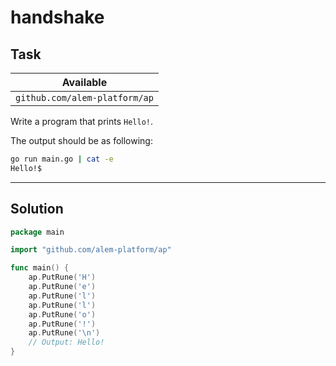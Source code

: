 # handshake

## Task

| Available                     |
| ----------------------------- |
| `github.com/alem-platform/ap` |

Write a program that prints `Hello!`.

The output should be as following:

```sh
go run main.go | cat -e
Hello!$
```

---

## Solution

```go
package main

import "github.com/alem-platform/ap"

func main() {
    ap.PutRune('H')
    ap.PutRune('e')
    ap.PutRune('l')
    ap.PutRune('l')
    ap.PutRune('o')
    ap.PutRune('!')
    ap.PutRune('\n')
    // Output: Hello!
}
```
